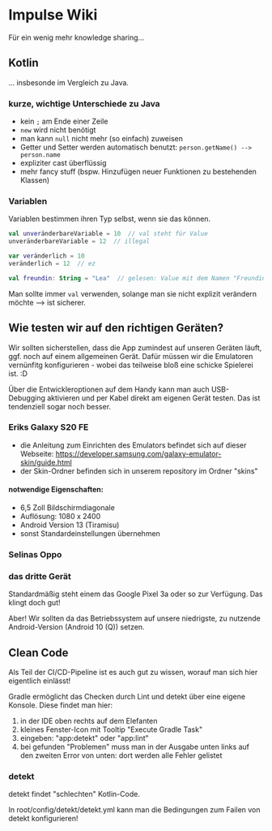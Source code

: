 # Impulse Wiki
Für ein wenig mehr knowledge sharing...

## Kotlin 
... insbesonde im Vergleich zu Java.

### kurze, wichtige Unterschiede zu Java
* kein `;` am Ende einer Zeile
* `new` wird nicht benötigt
* man kann `null` nicht mehr (so einfach) zuweisen
* Getter und Setter werden automatisch benutzt: `person.getName() --> person.name`
* expliziter cast überflüssig
* mehr fancy stuff (bspw. Hinzufügen neuer Funktionen zu bestehenden Klassen)

### Variablen
Variablen bestimmen ihren Typ selbst, wenn sie das können.
```kotlin
val unveränderbareVariable = 10  // val steht für Value
unveränderbareVariable = 12  // illegal

var veränderlich = 10
veränderlich = 12  // ez

val freundin: String = "Lea"  // gelesen: Value mit dem Namen "Freundin" vom Datentyp "String" hat den Wert "Lea"
```
Man sollte immer `val` verwenden, solange man sie nicht explizit verändern möchte --> ist sicherer.

## Wie testen wir auf den richtigen Geräten?
Wir sollten sicherstellen, dass die App zumindest auf unseren Geräten läuft, ggf. noch auf einem allgemeinen Gerät. Dafür müssen wir die Emulatoren vernünfitg konfigurieren - wobei das teilweise bloß eine schicke Spielerei ist. :D

Über die Entwickleroptionen auf dem Handy kann man auch USB-Debugging aktivieren und per Kabel direkt am eigenen Gerät testen. Das ist tendenziell sogar noch besser.

### Eriks Galaxy S20 FE
* die Anleitung zum Einrichten des Emulators befindet sich auf dieser Webseite: https://developer.samsung.com/galaxy-emulator-skin/guide.html
* der Skin-Ordner befinden sich in unserem repository im Ordner "skins"
#### notwendige Eigenschaften:
* 6,5 Zoll Bildschirmdiagonale
* Auflösung: 1080 x 2400
* Android Version 13 (Tiramisu)
* sonst Standardeinstellungen übernehmen

### Selinas Oppo

### das dritte Gerät
Standardmäßig steht einem das Google Pixel 3a oder so zur Verfügung. Das klingt doch gut! 

Aber! Wir sollten da das Betriebssystem auf unsere niedrigste, zu nutzende Android-Version (Android 10 (Q)) setzen.

## Clean Code
Als Teil der CI/CD-Pipeline ist es auch gut zu wissen, worauf man sich hier eigentlich einlässt!

Gradle ermöglicht das Checken durch Lint und detekt über eine eigene Konsole. Diese findet man hier:
1. in der IDE oben rechts auf dem Elefanten
2. kleines Fenster-Icon mit Tooltip "Execute Gradle Task"
3. eingeben: "app:detekt" oder "app:lint"
4. bei gefunden "Problemen" muss man in der Ausgabe unten links auf den zweiten Error von unten: dort werden alle Fehler gelistet

### detekt
detekt findet "schlechten" Kotlin-Code.

In root/config/detekt/detekt.yml kann man die Bedingungen zum Failen von detekt konfigurieren!
